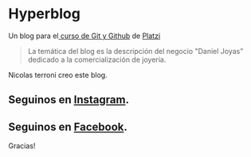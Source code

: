 # Hyperblog 
Un blog para el[ curso de Git y Github](https://platzi.com/cursos/git-github/ " curso de Git y Github") de [Platzi](https://platzi.com/ "Platzi")
> La temática del blog es la descripción del negocio "Daniel Joyas" dedicado a la comercialización de joyeria.

Nicolas terroni creo este blog.
## Seguinos en [Instagram](https://www.instagram.com/daniel.joyas/).
## Seguinos en [Facebook](https://www.facebook.com/joyasdani/).

Gracias!